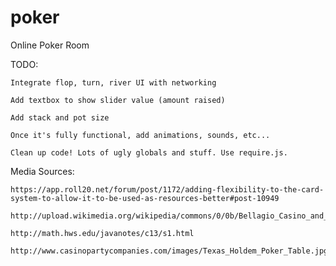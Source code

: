 poker
=====

Online Poker Room

TODO:

    Integrate flop, turn, river UI with networking

    Add textbox to show slider value (amount raised)

    Add stack and pot size

    Once it's fully functional, add animations, sounds, etc...

    Clean up code! Lots of ugly globals and stuff. Use require.js.

Media Sources:
    
    https://app.roll20.net/forum/post/1172/adding-flexibility-to-the-card-system-to-allow-it-to-be-used-as-resources-better#post-10949

    http://upload.wikimedia.org/wikipedia/commons/0/0b/Bellagio_Casino_and_Hotel_at_Night.jpg

    http://math.hws.edu/javanotes/c13/s1.html

    http://www.casinopartycompanies.com/images/Texas_Holdem_Poker_Table.jpg
